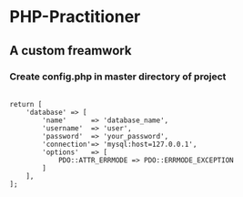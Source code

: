 # PHP-Practitioner
## A custom freamwork

### Create config.php in master directory of project

<pre>
	<code>
return [
	'database' => [
		'name' 		=> 'database_name',
		'username'	=> 'user',
		'password'	=> 'your_password',
		'connection'=> 'mysql:host=127.0.0.1',
		'options'	=> [
			PDO::ATTR_ERRMODE => PDO::ERRMODE_EXCEPTION
		]
	],
]; 
	</code>
</pre>

